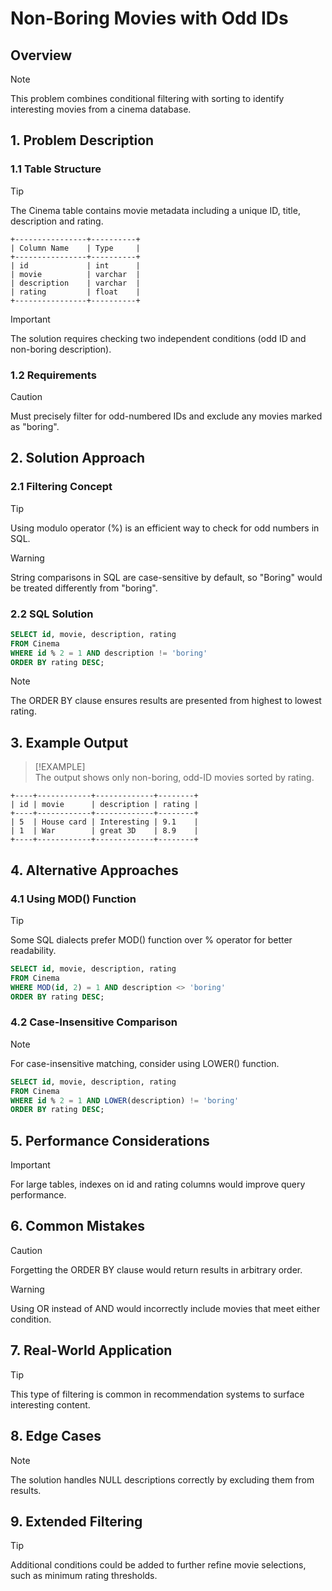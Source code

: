 # Non-Boring Movies with Odd IDs

## Overview

> [!NOTE]  
> This problem combines conditional filtering with sorting to identify interesting movies from a cinema database.

## 1. Problem Description

### 1.1 Table Structure

> [!TIP]  
> The Cinema table contains movie metadata including a unique ID, title, description and rating.

```
+----------------+----------+
| Column Name    | Type     |
+----------------+----------+
| id             | int      |
| movie          | varchar  |
| description    | varchar  |
| rating         | float    |
+----------------+----------+
```

> [!IMPORTANT]  
> The solution requires checking two independent conditions (odd ID and non-boring description).

### 1.2 Requirements

> [!CAUTION]  
> Must precisely filter for odd-numbered IDs and exclude any movies marked as "boring".

## 2. Solution Approach

### 2.1 Filtering Concept

> [!TIP]  
> Using modulo operator (%) is an efficient way to check for odd numbers in SQL.

> [!WARNING]  
> String comparisons in SQL are case-sensitive by default, so "Boring" would be treated differently from "boring".

### 2.2 SQL Solution

```sql
SELECT id, movie, description, rating
FROM Cinema
WHERE id % 2 = 1 AND description != 'boring'
ORDER BY rating DESC;
```

> [!NOTE]  
> The ORDER BY clause ensures results are presented from highest to lowest rating.

## 3. Example Output

> [!EXAMPLE]  
> The output shows only non-boring, odd-ID movies sorted by rating.

```
+----+------------+-------------+--------+
| id | movie      | description | rating |
+----+------------+-------------+--------+
| 5  | House card | Interesting | 9.1    |
| 1  | War        | great 3D    | 8.9    |
+----+------------+-------------+--------+
```

## 4. Alternative Approaches

### 4.1 Using MOD() Function

> [!TIP]  
> Some SQL dialects prefer MOD() function over % operator for better readability.

```sql
SELECT id, movie, description, rating
FROM Cinema
WHERE MOD(id, 2) = 1 AND description <> 'boring'
ORDER BY rating DESC;
```

### 4.2 Case-Insensitive Comparison

> [!NOTE]  
> For case-insensitive matching, consider using LOWER() function.

```sql
SELECT id, movie, description, rating
FROM Cinema
WHERE id % 2 = 1 AND LOWER(description) != 'boring'
ORDER BY rating DESC;
```

## 5. Performance Considerations

> [!IMPORTANT]  
> For large tables, indexes on id and rating columns would improve query performance.

## 6. Common Mistakes

> [!CAUTION]  
> Forgetting the ORDER BY clause would return results in arbitrary order.

> [!WARNING]  
> Using OR instead of AND would incorrectly include movies that meet either condition.

## 7. Real-World Application

> [!TIP]  
> This type of filtering is common in recommendation systems to surface interesting content.

## 8. Edge Cases

> [!NOTE]  
> The solution handles NULL descriptions correctly by excluding them from results.

## 9. Extended Filtering

> [!TIP]  
> Additional conditions could be added to further refine movie selections, such as minimum rating thresholds.
